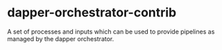 # dapper-orchestrator-contrib

A set of processes and inputs which can be used to provide pipelines as managed by the dapper orchestrator.

